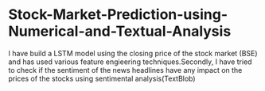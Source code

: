 # Stock-Market-Prediction-using-Numerical-and-Textual-Analysis
I have build a LSTM model using the closing price of the stock market (BSE) and has used various feature engieering techniques.Secondly, I have tried to check if the sentiment of the news headlines have any impact on the prices of the stocks using sentimental analysis(TextBlob)
